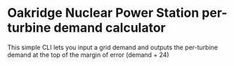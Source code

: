 # Oakridge Nuclear Power Station per-turbine demand calculator
This simple CLI lets you input a grid demand and outputs the per-turbine demand at the top of the margin of error (demand + 24)
